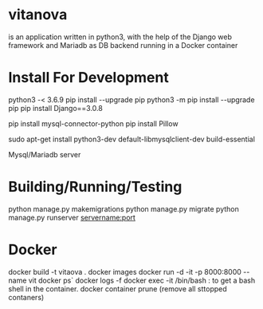 # vitanova 

is an application written in python3,
with the help of the Django web framework and Mariadb as DB backend 
running in a Docker container

# Install For Development

python3 -< 3.6.9
pip install --upgrade pip
python3 -m pip install --upgrade pip
pip install Django==3.0.8

pip install mysql-connector-python
pip install Pillow

sudo apt-get install python3-dev default-libmysqlclient-dev build-essential

Mysql/Mariadb server

# Building/Running/Testing

python manage.py makemigrations
python manage.py migrate
python manage.py runserver <servername:port>


# Docker 

docker build -t vitaova . 
docker images
docker run -d -it -p 8000:8000 --name vit<addmm> <container-id>
docker ps`
docker logs -f <container-id>
docker exec -it <container-id> /bin/bash : to get a bash shell in the container.
docker container prune (remove all sttopped contaners)

